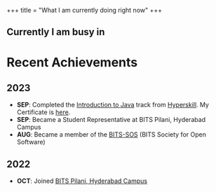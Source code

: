 +++
title = "What I am currently doing right now"
+++

## Currently I am busy in

<div id="statuscafe"><div id="statuscafe-username"></div><div id="statuscafe-content"></div></div><script src="https://status.cafe/current-status.js?name=uwuboi" defer></script>

# Recent Achievements

## 2023

- **SEP**: Completed the [Introduction to Java](https://hyperskill.org/tracks/8) track from [Hyperskill](https://hyperskill.org/). My Certificate is [here](https://hyperskill.org/certificates/39a4f561-14f5-433f-b49b-718e8f08ef3d.pdf).
- **SEP**: Became a Student Representative at BITS Pilani, Hyderabad Campus
- **AUG**: Became a member of the [BITS-SOS](https://bits-sos.github.io/) (BITS Society for Open Software)

## 2022

- **OCT**: Joined [BITS Pilani, Hyderabad Campus](https://www.bits-pilani.ac.in/hyderabad/)
